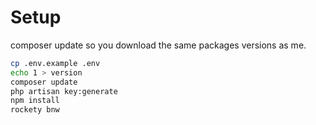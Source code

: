 # Setup
composer update so you download the same packages versions as me.
```bash
cp .env.example .env
echo 1 > version
composer update
php artisan key:generate
npm install
rockety bnw
```
